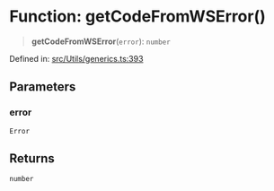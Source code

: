 # Function: getCodeFromWSError()

> **getCodeFromWSError**(`error`): `number`

Defined in: [src/Utils/generics.ts:393](https://github.com/Fokusdotid/Baileys/blob/9c9f1957de7ce603966b24b846f4c15d5de9bbcf/src/Utils/generics.ts#L393)

## Parameters

### error

`Error`

## Returns

`number`
